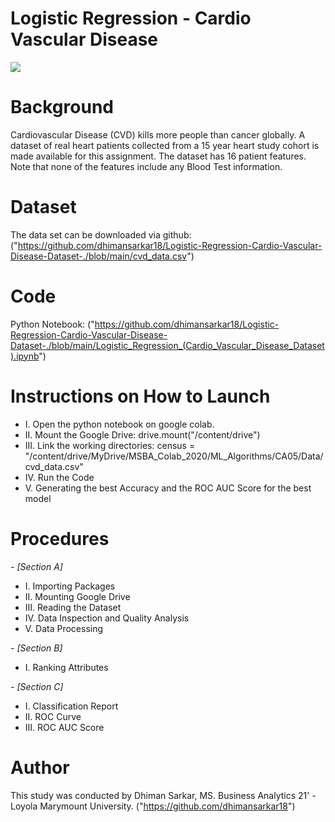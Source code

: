 # Logistic Regression - Cardio Vascular Disease
![](https://idtxs3.imgix.net/si/40000/64/08.jpg?w=1200&h=627&fit=fill&bg=ffffff&border=0&q=50)
# Background

Cardiovascular Disease (CVD) kills more people than cancer globally. A dataset of real heart patients collected from a 15 year heart study cohort is made available for this assignment. The dataset has 16 patient features. Note that none of the features include any Blood Test information.

# Dataset

The data set can be downloaded via github: 
("https://github.com/dhimansarkar18/Logistic-Regression-Cardio-Vascular-Disease-Dataset-./blob/main/cvd_data.csv")

# Code

Python Notebook: 
("https://github.com/dhimansarkar18/Logistic-Regression-Cardio-Vascular-Disease-Dataset-./blob/main/Logistic_Regression_(Cardio_Vascular_Disease_Dataset).ipynb")

# Instructions on How to Launch
 - I. Open the python notebook on google colab. 
 - II. Mount the Google Drive: drive.mount("/content/drive") 
 - III. Link the working directories: census = "/content/drive/MyDrive/MSBA_Colab_2020/ML_Algorithms/CA05/Data/cvd_data.csv"
 - IV. Run the Code 
 - V. Generating the best Accuracy and the ROC AUC Score for the best model
							
# Procedures

 *- [Section A]*

 - I. Importing Packages 
 - II. Mounting Google Drive 
 - III. Reading the Dataset 
 - IV. Data Inspection and Quality Analysis 
 - V. Data Processing

 *- [Section B]*

 - I. Ranking Attributes

 *- [Section C]*

 - I. Classification Report 
 - II. ROC Curve 
 - III. ROC AUC Score

# Author

This study was conducted by Dhiman Sarkar, MS. Business Analytics 21' - Loyola Marymount University.
("https://github.com/dhimansarkar18")
